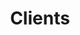 ---
title: Clients
# page header background image
page_header_bg: "images/site/worldmap4.jpg"
# meta description
description: "This is meta description."
# save as draft
draft: false
---